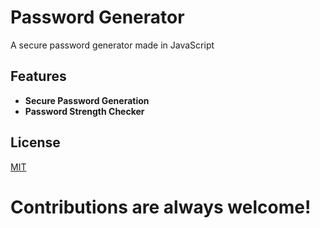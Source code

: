 # Password Generator

A secure password generator made in JavaScript

## Features

- **Secure Password Generation**
- **Password Strength Checker**

## License

[MIT](https://github.com/MarcselloDev/PasswordGenerator/blob/main/LICENSE)

# Contributions are always welcome!